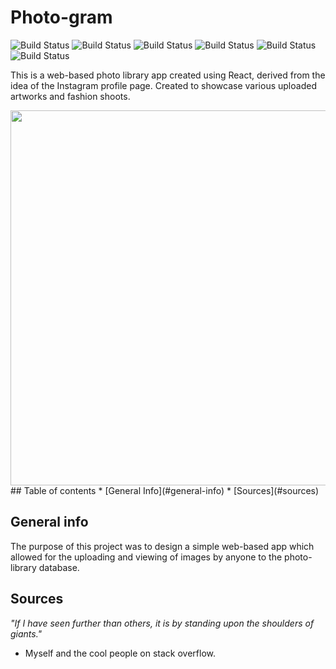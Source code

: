 # Photo-gram

![Build Status](https://img.shields.io/github/last-commit/RaymondBello/ray-gram) ![Build Status](https://img.shields.io/github/issues-raw/RaymondBello/ray-gram) ![Build Status](https://img.shields.io/github/contributors/RaymondBello/ray-gram?color) 
![Build Status](https://img.shields.io/github/languages/top/RaymondBello/ray-gram) ![Build Status](https://img.shields.io/github/languages/count/RaymondBello/ray-gram) 
![Build Status](https://img.shields.io/github/repo-size/RaymondBello/ray-gram?color=red) 

This is a web-based photo library app created using React, derived from the idea of the Instagram profile page. Created to showcase various uploaded artworks and fashion shoots.



<img src="/Videos/ray-gram.gif?raw=true" width="600px">
## Table of contents
* [General Info](#general-info)
* [Sources](#sources)


## General info
The purpose of this project was to design a simple web-based app which allowed for the uploading and viewing of images by anyone to the photo-library database. 

## Sources

*"If I have seen further than others, it is by standing upon the shoulders of giants."*
* Myself and the cool people on stack overflow.
